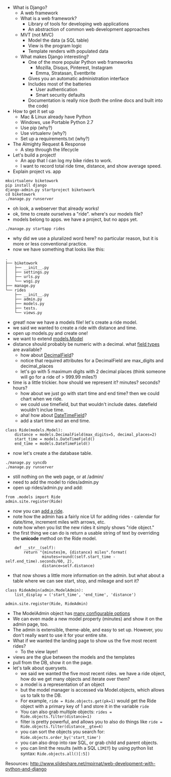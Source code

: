 - What is Django?
  - A web framework
  - What is a web framework?
    - Library of tools for developing web applications
    - An abstraction of common web development approaches
  - MVT (not MVC)
    - Model the data (a SQL table)
    - View is the program logic
    - Template renders with populated data
  - What makes Django interesting?
    - One of the more popular Python web frameworks
      - Mozilla, Disqus, Pinterest, Instagram
      - Emma, Stratasan, Eventbrite
    - Gives you an automatic administration interface
    - Includes most of the batteries
      - User authentication
      - Smart security defaults
    - Documentation is really nice (both the online docs and built into the code)
- How to get it set up
  - Mac & Linux already have Python
  - Windows, use Portable Python 2.7
  - Use pip (why?)
  - Use virtualenv (why?)
  - Set up a requirements.txt (why?)
- The Almighty Request & Response
  - A step through the lifecycle
- Let's build a project!
  - An app that I can log my bike rides to work.
  - I want to record total ride time, distance, and show average speed.
- Explain project vs. app

```
mkvirtualenv biketowork
pip install django
django-admin.py startproject biketowork
cd biketowork
./manage.py runserver
```

- oh look, a webserver that already works!
- ok, time to create ourselves a "ride". where's our models file?
- models belong to apps. we have a project, but no apps yet.

```
./manage.py startapp rides
```

- why did we use a pluralized word here? no particular reason, but it is more or less conventional practice.
- now we have something that looks like this:

```
.
├── biketowork
│   ├── __init__.py
│   ├── settings.py
│   ├── urls.py
│   └── wsgi.py
├── manage.py
└── rides
    ├── __init__.py
    ├── admin.py
    ├── models.py
    ├── tests.
    └── views.py
```

- great! now we have a models file! let's create a ride model.
- we said we wanted to create a ride with distance and time.
- open up models.py and create one!
- we want to extend [models.Model](https://docs.djangoproject.com/en/1.6/topics/db/models/)
- distance should probably be numeric with a decimal. what [field types](https://docs.djangoproject.com/en/1.6/ref/models/fields/) are available?
  - how about [DecimalField](https://docs.djangoproject.com/en/1.6/ref/models/fields/#decimalfield)?
  - notice that required attributes for a DecimalField are max_digits and decimal_places
  - let's go with 5 maximum digits with 2 decimal places (think someone will go for a ride of > 999.99 miles?)
- time is a little trickier. how should we represent it? minutes? seconds? hours?
  - how about we just go with start time and end time? then we could chart when we ride.
  - we could use timefield, but that wouldn't include dates. datefield wouldn't inclue time.
  - aha! how about [DateTimeField](https://docs.djangoproject.com/en/1.6/ref/models/fields/#datetimefield)?
  - add a start time and an end time.

```
class Ride(models.Model):
    distance = models.DecimalField(max_digits=5, decimal_places=2)
    start_time = models.DateTimeField()
    end_time = models.DateTimeField()
```

- now let's create a the database table.

```
./manage.py syncdb
./manage.py runserver
```

- still nothing on the web page, or at /admin/
- need to add the model to rides/admin.py
- open up rides/admin.py and add:

```
from .models import Ride
admin.site.register(Ride)
```

- now you can [add a ride](http://localhost:8000/admin/rides/ride/add/).
- note how the admin has a fairly nice UI for adding rides - calendar for date/time, increment miles with arrows, etc.
- note how when you list the new rides it simply shows "ride object."
- the first thing we can do is return a usable string of text by overriding the __unicode__ method on the Ride model.

```
    def __str__(self):
        return "{minutes}m, {distance} miles".format(
                minutes=round((self.start_time - self.end_time).seconds/60, 2),
                distance=self.distance)
```

- that now shows a little more information on the admin. but what about a table where we can see start, stop, and mileage and sort it?

```
class RideAdmin(admin.ModelAdmin):
    list_display = ('start_time', 'end_time', 'distance')

admin.site.register(Ride, RideAdmin)
```

- The ModelAdmin object has [many configurable options](https://docs.djangoproject.com/en/dev/ref/contrib/admin/#modeladmin-options)
- We can even made a new model property (minutes) and show it on the admin page, too.
- The admin is extensible, theme-able, and easy to set up. However, you don't really want to use it for your entire site.
- What if we wanted the landing page to show us the five most recent rides?
    - To the view layer!
- views are the glue between the models and the templates
- pull from the DB, show it on the page.
- let's talk about querysets.
    - we said we wanted the five most recent rides. we have a ride object, how do we get many objects and iterate over them?
    - a model is a representation of an object
    - but the model manager is accessed via Model.objects, which allows us to talk to the DB.
    - For example, ```ride = Ride.objects.get(pk=1)``` would get the Ride object with a primary key of 1 and store it in the variable ```ride```
    - You can also grab multiple objects: ```rides = Ride.objects.filter(distance=1)```
    - filter is pretty powerful, and allows you to also do things like ```ride = Ride.objects.filter(distance__gte=4)```
    - you can sort the objects you search for: ```Ride.objects.order_by('start_time')```
    - you can also drop into raw SQL, or grab child and parent objects.
    - you can limit the results (with a SQL ```LIMIT```) by using python list syntax: ```Ride.objects.all()[:5])```


Resources:
http://www.slideshare.net/mpirnat/web-development-with-python-and-django
